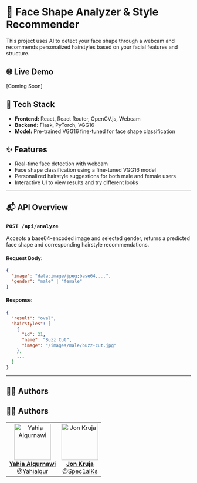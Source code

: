 # 🧠 Face Shape Analyzer & Style Recommender

This project uses AI to detect your face shape through a webcam and recommends personalized hairstyles based on your facial features and structure.

## 🌐 Live Demo
[Coming Soon]

## 🧩 Tech Stack

- **Frontend:** React, React Router, OpenCV.js, Webcam
- **Backend:** Flask, PyTorch, VGG16
- **Model:** Pre-trained VGG16 fine-tuned for face shape classification

## ✨ Features

- Real-time face detection with webcam
- Face shape classification using a fine-tuned VGG16 model
- Personalized hairstyle suggestions for both male and female users
- Interactive UI to view results and try different looks

---

## 📬 API Overview

### `POST /api/analyze`

Accepts a base64-encoded image and selected gender, returns a predicted face shape and corresponding hairstyle recommendations.

#### Request Body:
```json
{
  "image": "data:image/jpeg;base64,...",
  "gender": "male" | "female"
}
```

#### Response:
```json
{
  "result": "oval",
  "hairstyles": [
    {
      "id": 21,
      "name": "Buzz Cut",
      "image": "/images/male/buzz-cut.jpg"
    },
    ...
  ]
}
```

---

## 👨‍💻 Authors

## 👨‍💻 Authors

<table>
  <tr>
    <td align="center">
      <a href="https://github.com/Yahialqur">
        <img src="https://github.com/Yahialqur.png" width="100px;" alt="Yahia Alqurnawi"/>
        <br />
        <strong>Yahia Alqurnawi</strong><br/>
        @Yahialqur
      </a>
    </td>
    <td align="center">
      <a href="https://github.com/Spec1alKs">
        <img src="https://github.com/Spec1alKs.png" width="100px;" alt="Jon Kruja"/>
        <br />
        <strong>Jon Kruja</strong><br/>
        @Spec1alKs
      </a>
    </td>
  </tr>
</table>
